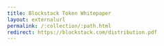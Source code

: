 ```yaml
---
title: Blockstack Token Whitepaper
layout: externalurl
permalink: /:collection/:path.html
redirect: https://blockstack.com/distribution.pdf
---
```

